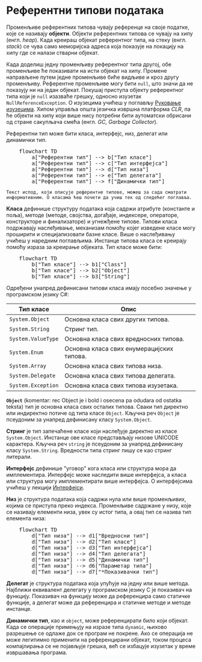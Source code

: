 # Референтни типови података

Променљиве референтних типова чувају референце на своје податке, које се
називају **објекти**. Објекти референтних типова се чувају на хипу (енгл.
*heap*). Када креираш објекат референтног типа, на стеку (енгл. *stack*) се
чува само меморијска адреса која показује на локацију на хипу где се налази
стварни објекат.

Када доделиш једну променљиву референтног типа другој, обе променљиве ће
показивати на исти објекат на хипу. Промене направљене путем једне променљиве
биће видљиве и кроз другу променљиву. Референтне променљиве могу бити `null`,
што значи да не показују ни на један објекат. Покушај приступа објекту
референтног типа који је `null` изазваће грешку, односно изузетак
`NullReferenceException`. О изузецима учићеш у поглављу
[Руковање изузецима](../4_rukovanje_izuzecima/index.md). Хипом управља општа
језичка извршна платформа *CLR*, па ће објекти на хипу који више нису потребни
бити аутоматски обрисани од стране сакупљача смећа (енгл.
*GC, Garbage Collector*).

Референтни тип може бити класа, интерфејс, низ, делегат или динамички тип.

<pre class="mermaid">
    flowchart TD
        a["Референтни тип"] --> b["Тип класе"]
        a["Референтни тип"] --> c["Тип интерфејса"]
        a["Референтни тип"] --> d["Тип низа"]
        a["Референтни тип"] --> e["Тип делегата"]
        a["Референтни тип"] --> f["Динамички тип"]
</pre>
<script type="module">
    import mermaid from 'https://cdn.jsdelivr.net/npm/mermaid@10/dist/mermaid.esm.min.mjs';
    mermaid.initialize({ startOnLoad: true });
</script>

```{infonote}
Текст испод, који описује референтне типове, можеш за сада сматрати
информативним. О класама ћеш почети да учиш тек од следећег поглавља.
```

**Класа** дефинише структуру података која садржи атрибуте (константе и поља),
методе (методе, својства, догађаје, индексере, операторе, конструкторе и
финализаторе) и угнежђене типове. Типови класа подржавају наслеђивање,
механизам помоћу којег изведене класе могу проширити и специјализовати
базне класе. Више о наслеђивању учићеш у наредним поглављима. Инстанце типова
класа се креирају помоћу израза за креирање објеката. Тип класе може бити:

<pre class="mermaid">
    flowchart TD
        b["Тип класе"] --> b1["Class"]
        b["Тип класе"] --> b2["Object"]
        b["Тип класе"] --> b3["String"]
</pre>

Одређени унапред дефинисани типови класа имају посебно значење у програмском
језику C#:

| Тип класе          | Опис                                      |
|--------------------|-------------------------------------------|
| `System.Object`    | Основна класа свих других типова.         |
| `System.String`    | Стринг тип.                               |
| `System.ValueType` | Основна класа свих вредносних типова.     |
| `System.Enum`      | Основна класа свих енумерацијских типова. |
| `System.Array`     | Основна класа свих типова низа.           |
| `System.Delegate`  | Основна класа свих типова делегата.       |
| `System.Exception` | Основна класа свих типова изузетака.      |

**`Object`** (komentar: rec Object je i bold i osecena pa odudara od ostatka teksta) тип је основна класа свих осталих типова. Сваки тип директно или
индиректно потиче од типа класе `Object`. Кључна реч `Object` је псеудоним за
унапред дефинисану класу `System.Object`.

**Стринг** је тип запечаћене класе који наслеђује директно из класе
`System.Object`. Инстанце ове класе представљају низове UNICODE карактера.
Кључна реч `string` је псеудоним за унапред дефинисану класу `System.String`.
Вредности типа стринг пишу се као стринг литерали.

**Интерфејс** дефинише "уговор" кога класа или структура мора да имплементира.
Интерфејс може наследити више интерфејса, а класа или структура могу
имплементирати више интерфејса. О интерфејсима учићеш у лекцији
[Интерфејси](../5_izvedene_klase/80_interfejsi.md).

**Низ** је структура података која садржи нула или више променљивих, којима се
приступа преко индекса. Променљиве садржане у низу, које се називају елементи
низа, увек су истог типа, а овај тип се назива тип елемента низа:

<pre class="mermaid">
    flowchart TD
        d["Тип низа"] --> d1["Вредносни тип"]
        d["Тип низа"] --> d2["Тип класе"]
        d["Тип низа"] --> d3["Тип интерфејса"]
        d["Тип низа"] --> d4["Тип делегата"]
        d["Тип низа"] --> d5["Динамички тип"]
        d["Тип низа"] --> d6["Параметар типа"]
        d["Тип низа"] --> d7["*Показивачки тип"]
</pre>

**Делегат** је структура података која упућује на једну или више метода.
Најближи еквивалент делегату у програмском језику C је показивач на функцију.
Показивач на функцију може да референцира само статичке функције, а делегат
може да референцира и статичке методе и методе инстанце.

**Динамички тип**, као и `object`, може референцирати било који објекат. Када
се операције примењују на изразе типа `dynamic`, њихово разрешење се одлаже док
се програм не покрене. Ако се операција не може легитимно применити на
референцирани објекат, током процеса компајлирања се не појављује грешка, већ
се избацује изузетак у време извршавања програма.
